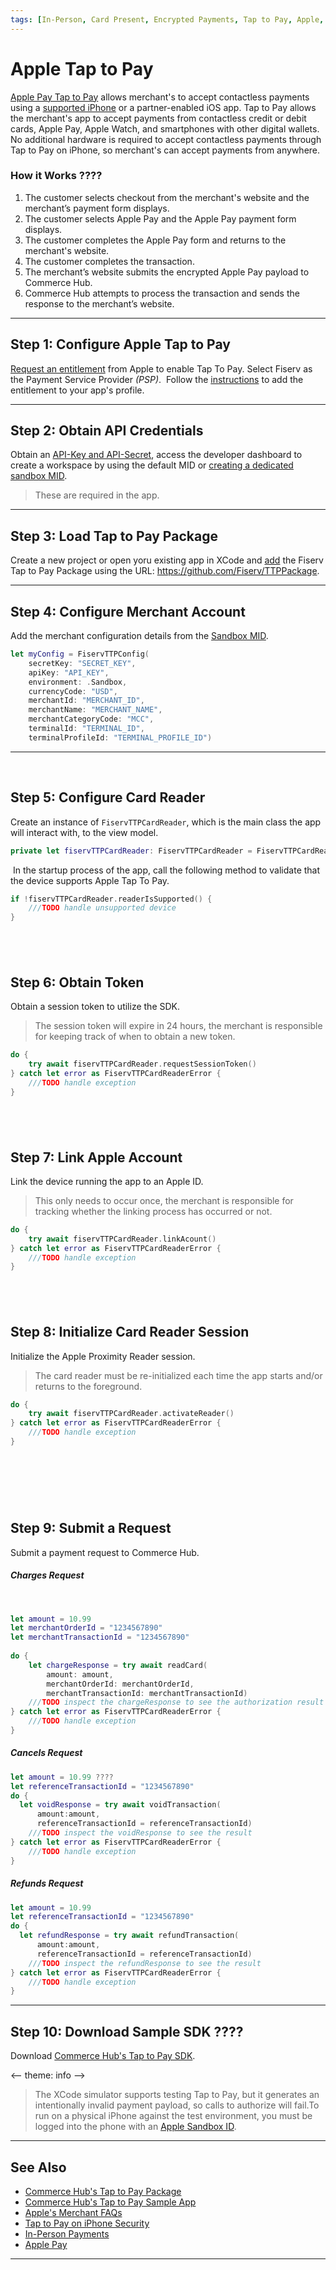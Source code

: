 ```yaml
---
tags: [In-Person, Card Present, Encrypted Payments, Tap to Pay, Apple, Mobile, Wallet, Contactless]
---
```


# Apple Tap to Pay

[Apple Pay Tap to Pay](?path=https://developer.apple.com/tap-to-pay/) allows merchant's to accept contactless payments using a [supported iPhone](https://register.apple.com/tap-to-pay-on-iphone/faq) or a partner-enabled iOS app. Tap to Pay allows the merchant's app to accept payments from contactless credit or debit cards, Apple Pay, Apple Watch, and smartphones with other digital wallets. No additional hardware is required to accept contactless payments through Tap to Pay on iPhone, so merchant's can accept payments from anywhere. 

### How it Works ????

1. The customer selects checkout from the merchant's website and the merchant’s payment form displays.
2. The customer selects Apple Pay and the Apple Pay payment form displays.
3. The customer completes the Apple Pay form and returns to the merchant's website.
4. The customer completes the transaction.
5. The merchant’s website submits the encrypted Apple Pay payload to Commerce Hub.
6. Commerce Hub attempts to process the transaction and sends the response to the merchant’s website.

---

## Step 1: Configure Apple Tap to Pay

[Request an entitlement](https://developer.apple.com/contact/request/tap-to-pay-on-iphone) from Apple to enable Tap To Pay. Select Fiserv as the Payment Service Provider _(PSP)_.
​
Follow the [instructions](https://developer.apple.com/documentation/proximityreader/setting-up-the-entitlement-for-tap-to-pay-on-iphone) to add the entitlement to your app's profile.

---

## Step 2: Obtain API Credentials

Obtain an [API-Key and API-Secret](?path=docs/Resources/Guides/Dev-Studio/Key-Management.md), access the developer dashboard to create a workspace by using the default MID or [creating a dedicated sandbox MID](?path=docs/Resources/Guides/Dev-Studio/Account-Management.md).

<!-- theme: info -->
> These are required in the app.

---

## Step 3: Load Tap to Pay Package

Create a new project or open yoru existing app in XCode and [add](https://developer.apple.com/documentation/xcode/adding-package-dependencies-to-your-app) the Fiserv Tap to Pay Package using the URL: https://github.com/Fiserv/TTPPackage.

---

## Step 4: Configure Merchant Account

Add the merchant configuration details from the [Sandbox MID](?path=docs/Resources/Guides/Dev-Studio/Account-Management.md).

```Swift
let myConfig = FiservTTPConfig(
    secretKey: "SECRET_KEY",
    apiKey: "API_KEY",
    environment: .Sandbox,
    currencyCode: "USD",
    merchantId: "MERCHANT_ID",
    merchantName: "MERCHANT_NAME",
    merchantCategoryCode: "MCC",
    terminalId: "TERMINAL_ID",
    terminalProfileId: "TERMINAL_PROFILE_ID")
```

---
​
## Step 5: Configure Card Reader

Create an instance of `FiservTTPCardReader`, which is the main class the app will interact with, to the view model.
​
```Swift
private let fiservTTPCardReader: FiservTTPCardReader = FiservTTPCardReader(configuration: myConfig)
```
​
In the startup process of the app, call the following method to validate that the device supports Apple Tap To Pay.
​
```Swift
if !fiservTTPCardReader.readerIsSupported() {
    ///TODO handle unsupported device
}
```
​
---

## Step 6: Obtain Token

Obtain a session token to utilize the SDK.

<!-- theme: info -->
> The session token will expire in 24 hours, the merchant is responsible for keeping track of when to obtain a new token.
​
```Swift
do {
    try await fiservTTPCardReader.requestSessionToken()
} catch let error as FiservTTPCardReaderError {
    ///TODO handle exception
}
```
​
---
 
## Step 7: Link Apple Account

Link the device running the app to an Apple ID.

<!-- theme: info -->
> This only needs to occur once, the merchant is responsible for tracking whether the linking process has occurred or not. 
​
```Swift
do {
    try await fiservTTPCardReader.linkAcount()
} catch let error as FiservTTPCardReaderError {
    ///TODO handle exception
}
```
​
---

## Step 8: Initialize Card Reader Session

Initialize the Apple Proximity Reader session.

<!-- theme: info -->
> The card reader must be re-initialized each time the app starts and/or returns to the foreground.
​
```Swift
do {
    try await fiservTTPCardReader.activateReader()
} catch let error as FiservTTPCardReaderError {
    ///TODO handle exception
}
```
​
---
​
## Step 9: Submit a Request

Submit a payment request to Commerce Hub.

<!--
type: tab
titles: Charges, Cancels, Refunds
-->

##### Charges Request
​
```Swift
let amount = 10.99
let merchantOrderId = "1234567890"
let merchantTransactionId = "1234567890"
​
do {
    let chargeResponse = try await readCard(
        amount: amount, 
        merchantOrderId: merchantOrderId, 
        merchantTransactionId: merchantTransactionId)
    ///TODO inspect the chargeResponse to see the authorization result
} catch let error as FiservTTPCardReaderError {
    ///TODO handle exception
}
```

<!--
type: tab
-->

##### Cancels Request

```Swift
let amount = 10.99 ????
let referenceTransactionId = "1234567890"
do {
  let voidResponse = try await voidTransaction(
      amount:amount,
      referenceTransactionId = referenceTransactionId)
    ///TODO inspect the voidResponse to see the result   
} catch let error as FiservTTPCardReaderError {
    ///TODO handle exception
}
```

<!--
type: tab
-->

##### Refunds Request

```Swift
let amount = 10.99
let referenceTransactionId = "1234567890"
do {
  let refundResponse = try await refundTransaction(
      amount:amount,
      referenceTransactionId = referenceTransactionId)
    ///TODO inspect the refundResponse to see the result   
} catch let error as FiservTTPCardReaderError {
    ///TODO handle exception
}
```

<!-- type: tab-end -->

---

## Step 10: Download Sample SDK ????

Download [Commerce Hub's Tap to Pay SDK](https://github.com/Fiserv/TTPSampleApp).

<-- theme: info -->
> ​The XCode simulator supports testing Tap to Pay, but it generates an intentionally invalid payment payload, so calls to authorize will fail. ​To run on a physical iPhone against the test environment, you must be logged into the phone with an [Apple Sandbox ID](https://developer.apple.com/apple-pay/sandbox-testing/).

---

## See Also

- [Commerce Hub's Tap to Pay Package](https://github.com/Fiserv/TTPPackage)
- [Commerce Hub's Tap to Pay Sample App](https://github.com/Fiserv/TTPSampleApp)
- ​[Apple's Merchant FAQs](https://register.apple.com/tap-to-pay-on-iphone/faq)​
- ​[Tap to Pay on iPhone Security](https://support.apple.com/guide/security/tap-to-pay-on-iphone-sec72cb155f4/web)
- [In-Person Payments](?path=docs/Getting-Started/Getting-Started-InPerson.md)
- [Apple Pay](?path=docs/Online-Mobile-Digital/Wallets-AltPayments/Apple-Pay/Apple-Pay.md)

---
